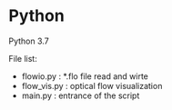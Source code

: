 # Python

Python 3.7

File list:

- flowio.py : *.flo file read and wirte
- flow_vis.py : optical flow visualization
- main.py : entrance of the script
